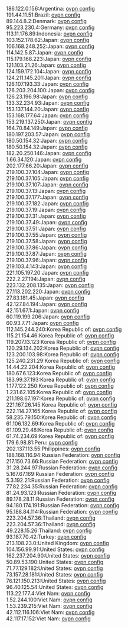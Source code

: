 186.122.0.156:Argentina: [ovpn config](vpn/186_122_0_156.ovpn)  
191.44.11.51:Brazil: [ovpn config](vpn/191_44_11_51.ovpn)  
89.144.8.2:Denmark: [ovpn config](vpn/89_144_8_2.ovpn)  
95.223.230.4:Germany: [ovpn config](vpn/95_223_230_4.ovpn)  
113.11.176.89:Indonesia: [ovpn config](vpn/113_11_176_89.ovpn)  
103.152.178.62:Japan: [ovpn config](vpn/103_152_178_62.ovpn)  
106.168.248.252:Japan: [ovpn config](vpn/106_168_248_252.ovpn)  
114.142.5.87:Japan: [ovpn config](vpn/114_142_5_87.ovpn)  
115.179.168.223:Japan: [ovpn config](vpn/115_179_168_223.ovpn)  
121.103.21.26:Japan: [ovpn config](vpn/121_103_21_26.ovpn)  
124.159.172.104:Japan: [ovpn config](vpn/124_159_172_104.ovpn)  
124.211.145.201:Japan: [ovpn config](vpn/124_211_145_201.ovpn)  
126.107.193.33:Japan: [ovpn config](vpn/126_107_193_33.ovpn)  
126.203.204.100:Japan: [ovpn config](vpn/126_203_204_100.ovpn)  
126.23.196.98:Japan: [ovpn config](vpn/126_23_196_98.ovpn)  
133.32.234.93:Japan: [ovpn config](vpn/133_32_234_93.ovpn)  
153.137.144.20:Japan: [ovpn config](vpn/153_137_144_20.ovpn)  
153.168.177.64:Japan: [ovpn config](vpn/153_168_177_64.ovpn)  
153.219.137.250:Japan: [ovpn config](vpn/153_219_137_250.ovpn)  
164.70.84.149:Japan: [ovpn config](vpn/164_70_84_149.ovpn)  
180.197.203.57:Japan: [ovpn config](vpn/180_197_203_57.ovpn)  
180.50.154.32:Japan: [ovpn config](vpn/180_50_154_32.ovpn)  
180.50.154.32:Japan: [ovpn config](vpn/180_50_154_32.ovpn)  
182.20.250.146:Japan: [ovpn config](vpn/182_20_250_146.ovpn)  
1.66.34.120:Japan: [ovpn config](vpn/1_66_34_120.ovpn)  
202.177.66.20:Japan: [ovpn config](vpn/202_177_66_20.ovpn)  
219.100.37.104:Japan: [ovpn config](vpn/219_100_37_104.ovpn)  
219.100.37.105:Japan: [ovpn config](vpn/219_100_37_105.ovpn)  
219.100.37.107:Japan: [ovpn config](vpn/219_100_37_107.ovpn)  
219.100.37.13:Japan: [ovpn config](vpn/219_100_37_13.ovpn)  
219.100.37.177:Japan: [ovpn config](vpn/219_100_37_177.ovpn)  
219.100.37.182:Japan: [ovpn config](vpn/219_100_37_182.ovpn)  
219.100.37.19:Japan: [ovpn config](vpn/219_100_37_19.ovpn)  
219.100.37.31:Japan: [ovpn config](vpn/219_100_37_31.ovpn)  
219.100.37.49:Japan: [ovpn config](vpn/219_100_37_49.ovpn)  
219.100.37.51:Japan: [ovpn config](vpn/219_100_37_51.ovpn)  
219.100.37.55:Japan: [ovpn config](vpn/219_100_37_55.ovpn)  
219.100.37.58:Japan: [ovpn config](vpn/219_100_37_58.ovpn)  
219.100.37.86:Japan: [ovpn config](vpn/219_100_37_86.ovpn)  
219.100.37.87:Japan: [ovpn config](vpn/219_100_37_87.ovpn)  
219.100.37.96:Japan: [ovpn config](vpn/219_100_37_96.ovpn)  
219.103.4.143:Japan: [ovpn config](vpn/219_103_4_143.ovpn)  
221.105.197.20:Japan: [ovpn config](vpn/221_105_197_20.ovpn)  
222.2.27.194:Japan: [ovpn config](vpn/222_2_27_194.ovpn)  
223.132.208.135:Japan: [ovpn config](vpn/223_132_208_135.ovpn)  
27.113.202.220:Japan: [ovpn config](vpn/27_113_202_220.ovpn)  
27.83.181.45:Japan: [ovpn config](vpn/27_83_181_45.ovpn)  
42.127.84.194:Japan: [ovpn config](vpn/42_127_84_194.ovpn)  
42.151.67.1:Japan: [ovpn config](vpn/42_151_67_1.ovpn)  
60.119.199.206:Japan: [ovpn config](vpn/60_119_199_206.ovpn)  
60.93.7.71:Japan: [ovpn config](vpn/60_93_7_71.ovpn)  
112.145.244.240:Korea Republic of: [ovpn config](vpn/112_145_244_240.ovpn)  
115.21.154.46:Korea Republic of: [ovpn config](vpn/115_21_154_46.ovpn)  
119.207.13.123:Korea Republic of: [ovpn config](vpn/119_207_13_123.ovpn)  
120.29.134.202:Korea Republic of: [ovpn config](vpn/120_29_134_202.ovpn)  
123.200.103.98:Korea Republic of: [ovpn config](vpn/123_200_103_98.ovpn)  
125.240.231.29:Korea Republic of: [ovpn config](vpn/125_240_231_29.ovpn)  
14.44.22.204:Korea Republic of: [ovpn config](vpn/14_44_22_204.ovpn)  
180.67.6.123:Korea Republic of: [ovpn config](vpn/180_67_6_123.ovpn)  
183.99.37.193:Korea Republic of: [ovpn config](vpn/183_99_37_193.ovpn)  
1.177.122.250:Korea Republic of: [ovpn config](vpn/1_177_122_250.ovpn)  
1.231.62.105:Korea Republic of: [ovpn config](vpn/1_231_62_105.ovpn)  
211.198.67.197:Korea Republic of: [ovpn config](vpn/211_198_67_197.ovpn)  
221.167.26.145:Korea Republic of: [ovpn config](vpn/221_167_26_145.ovpn)  
222.114.27.165:Korea Republic of: [ovpn config](vpn/222_114_27_165.ovpn)  
58.235.79.150:Korea Republic of: [ovpn config](vpn/58_235_79_150.ovpn)  
61.106.132.69:Korea Republic of: [ovpn config](vpn/61_106_132_69.ovpn)  
61.109.29.48:Korea Republic of: [ovpn config](vpn/61_109_29_48.ovpn)  
61.74.234.69:Korea Republic of: [ovpn config](vpn/61_74_234_69.ovpn)  
179.6.98.81:Peru: [ovpn config](vpn/179_6_98_81.ovpn)  
202.137.113.55:Philippines: [ovpn config](vpn/202_137_113_55.ovpn)  
188.168.116.94:Russian Federation: [ovpn config](vpn/188_168_116_94.ovpn)  
217.150.73.66:Russian Federation: [ovpn config](vpn/217_150_73_66.ovpn)  
31.28.244.97:Russian Federation: [ovpn config](vpn/31_28_244_97.ovpn)  
5.167.67.169:Russian Federation: [ovpn config](vpn/5_167_67_169.ovpn)  
5.3.192.21:Russian Federation: [ovpn config](vpn/5_3_192_21.ovpn)  
77.82.234.35:Russian Federation: [ovpn config](vpn/77_82_234_35.ovpn)  
81.24.93.123:Russian Federation: [ovpn config](vpn/81_24_93_123.ovpn)  
89.178.28.11:Russian Federation: [ovpn config](vpn/89_178_28_11.ovpn)  
94.180.174.191:Russian Federation: [ovpn config](vpn/94_180_174_191.ovpn)  
95.188.84.114:Russian Federation: [ovpn config](vpn/95_188_84_114.ovpn)  
223.204.57.36:Thailand: [ovpn config](vpn/223_204_57_36.ovpn)  
223.204.57.36:Thailand: [ovpn config](vpn/223_204_57_36.ovpn)  
49.228.15.26:Thailand: [ovpn config](vpn/49_228_15_26.ovpn)  
93.187.70.42:Turkey: [ovpn config](vpn/93_187_70_42.ovpn)  
213.108.23.0:United Kingdom: [ovpn config](vpn/213_108_23_0.ovpn)  
104.156.99.91:United States: [ovpn config](vpn/104_156_99_91.ovpn)  
162.237.204.90:United States: [ovpn config](vpn/162_237_204_90.ovpn)  
50.89.53.190:United States: [ovpn config](vpn/50_89_53_190.ovpn)  
71.77.129.182:United States: [ovpn config](vpn/71_77_129_182.ovpn)  
73.157.28.181:United States: [ovpn config](vpn/73_157_28_181.ovpn)  
76.121.150.213:United States: [ovpn config](vpn/76_121_150_213.ovpn)  
96.40.125.54:United States: [ovpn config](vpn/96_40_125_54.ovpn)  
113.22.177.4:Viet Nam: [ovpn config](vpn/113_22_177_4.ovpn)  
1.52.244.100:Viet Nam: [ovpn config](vpn/1_52_244_100.ovpn)  
1.53.239.215:Viet Nam: [ovpn config](vpn/1_53_239_215.ovpn)  
42.112.116.106:Viet Nam: [ovpn config](vpn/42_112_116_106.ovpn)  
42.117.17.152:Viet Nam: [ovpn config](vpn/42_117_17_152.ovpn)  
